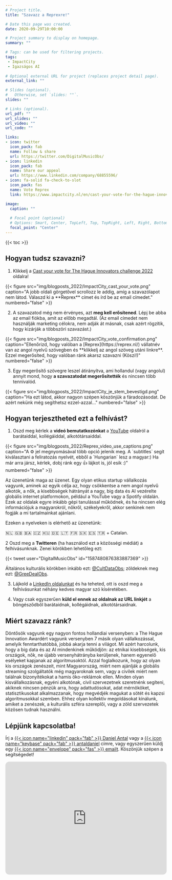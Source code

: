 ```yaml
---
# Project title.
title: "Szavazz a Reprexre!"

# Date this page was created.
date: 2020-09-29T10:00:00

# Project summary to display on homepage.
summary: ""

# Tags: can be used for filtering projects.
tags: 
 - ImpactCity
 - Igazságos AI
 
# Optional external URL for project (replaces project detail page).
external_link: ""

# Slides (optional).
#   Otherwise, set `slides: ""`.
slides: ""

# Links (optional).
url_pdf: ""
url_slides: ""
url_video: ""
url_code: ""

links:
- icon: twitter
  icon_pack: fab
  name: Follow & share
  url: https://twitter.com/DigitalMusicObs/
- icon: linkedin
  icon_pack: fab
  name: Share our appeal
  url: https://www.linkedin.com/company/68855596/
- icon: fa-solid fa-check-to-slot
  icon_pack: fas
  name: Vote Reprex
  link: https://www.impactcity.nl/en/cast-your-vote-for-the-hague-innovators-challenge-2022/

image:
  caption: ""
  
  # Focal point (optional)
  # Options: Smart, Center, TopLeft, Top, TopRight, Left, Right, BottomLeft, Bottom, BottomRight
  focal_point: "Center"
---
```


{{< toc >}}

## Hogyan tudsz szavazni?

1. Klikkelj a [Cast your vote for The Hague Innovators challenge 2022](https://www.impactcity.nl/en/cast-your-vote-for-the-hague-innovators-challenge-2022/) oldalra!

<td style="text-align: center;">{{< figure src="img/blogposts_2022/ImpactCity_cast_your_vote.png" caption="A jobb oldali görgetővel scrollozz le addig, amíg a szavazólapot nem látod. Válaszd ki a **Reprex** címet és írd be az email címedet." numbered="false" >}}</td>

2. A szavazatod még nem érvényes, azt **meg kell erősítened**. Lépj be abba az email fiókba, amit az előbb megadtál. (Az email címedet nem használják marketing célokra, nem adják át másnak, csak azért rögzítik, hogy kizárják a többszöri szavazást.)

<td style="text-align: center;">{{< figure src="img/blogposts_2022/ImpactCity_vote_confirmation.png" caption="Ellenőrizd, hogy valóban a [Reprex](https://reprex.nl/) vállatnév van az angol nyelvű szövegben és **klikkelj az angol szöveg utáni linkre**. Ezzel megerősíted, hogy valóban ránk akarsz szavazni (Köszi!)" numbered="false" >}}</td>

3. Egy megerősítő szövegre leszel átirányítva, ami hollandul (vagy angolul) annyit mond, hogy **a szavazatodat megerősítették** és nincsen több tennivalód. 

<td style="text-align: center;">{{< figure src="img/blogposts_2022/ImpactCity_je_stem_bevestigd.png" caption="Ha ezt látod, akkor nagyon szépen köszönjük a fáradozásodat. De azért nekünk még segíthetsz ezzel-azzal..." numbered="false" >}}</td>

## Hogyan terjesztheted ezt a felhívást?

1. Oszd meg kérlek a **videó bemutatkozónkat** a [YouTube](https://www.youtube.com/watch?v=bgp-n55TKCk) oldalról a barátaiddal, kollégáiddal, alkotótársaiddal.

<td style="text-align: center;">{{< figure src="img/blogposts_2022/Reprex_video_use_captions.png" caption="A ⚙️ jel megnyomásával több opció jelenik meg. A `subtitles` segít kiválasztani a feliratozás nyelvét, ebből a `Hungarian` lesz a magyar:)  Ha már arra jársz, kérlek, dobj ránk egy 👍 lájkot is, jól esik :)" numbered="false" >}}</td>

Az üzenetünk maga az üzenet. Egy olyan etikus startup vállalkozás vagyunk, aminek az egyik célja az, hogy csökkentse a nem angol nyelvű alkotók, a nők, a kisebbségek hátrányát a nagy, big data és AI vezérelte globális internet platformokon, például a YouTube vagy a Spotify oldalán. Ezek az oldalak egyre inkább gépi tanulással működnek, és ha nincsen elég információjuk a magyarokról, nőkről, székelyekről, akkor senkinek nem fogják a mi tartalmainkat ajánlani.

Ezeken a nyelveken is elérhető az üzenetünk:

🇳🇱 🇬🇧 🇧🇦 🇨🇿 🇭🇺 🇩🇪 🇱🇹 🇫🇷 🇸🇰 🇪🇸 🇹🇷 + Catalan. 

2 Oszd meg a **Twitteren** (ha használod ezt a közösségi médiát) a felhívásunknak.  Zenei körökben lehetőleg ezt:

{{< tweet user="DigitalMusicObs" id="1587480876383887369" >}}

Általános kulturális körökben inkább ezt: [@CultDataObs](https://twitter.com/CultDataObs/status/1587482559851761664); zöldeknek meg ezt: [@GreeDealObs](https://twitter.com/GreenDealObs/status/1587513316699668482).

3. Lájkold a [LinkedIn oldalunkat]((https://www.linkedin.com/posts/reprexbv_the-hague-innovators-2022-reprex-activity-6993244940323430400-Z5dD)) és ha teheted, ott is oszd meg a felhívásunkat néhány kedves magyar szó kíséretében.

4. Vagy csak egyszerűen  **küld el ennek az oldalnak az URL linkjét** a böngésződből barátaidnak, kollégáidnak, alkotótársaidnak.

## Miért szavazz ránk?

Döntősök vagyunk egy nagyon fontos hollandiai versenyben: a The Hague Innovation Awardért vagyunk versenyben 7 másik olyan vállalkozással, amelyik fenntarthatóbbá, jobbá akarja tenni a világot.  Mi azért harcolunk, hogy a big data és az AI mindenkinek működjön: az etnikai kisebbségek, kis országok, nők, ne újabb versenyhátrányba kerüljenek, hanem egyenelő esélyeket kapjanak az algoritmusoktól. Azzal foglalkozunk, hogy az olyan kis országok zenészeit, mint Magyarország, miért nem ajánlják a globális streaming szolgáltatók még magyaroknak sem, vagy a civilek miért nem találnak bizonyítékokat a hamis öko-reklámok ellen. Minden olyan kisvállalkozásnak, egyéni alkotónak, civil szervezetnek szeretnénk segíteni, akiknek nincsen pénzük arra, hogy adattudósokat, adat mérnököket, statisztikusokat alkalmazzanak, hogy megvédjék magukat a sötét és kapzsi algoritmusokkal szemben. Ehhez olyan kollektív megoldásokat kínálunk, amiket a zenészek, a kulturális szféra szereplői, vagy a zöld szervezetek közösen tudnak használni.

## Lépjünk kapcsolatba!

Írj a [{{< icon name="linkedin" pack="fab" >}} Daniel Antal](https://www.linkedin.com/in/antaldaniel/)  vagy a [{{< icon name="keybase" pack="fab" >}} antaldaniel](https://keybase.io/antaldaniel) címre, vagy egyszerűen küldj egy [{{< icon name="envelope" pack="fas" >}} emailt](/contact/). Köszönjük szépen a segítségedet!

<iframe style="border-radius:12px" src="https://open.spotify.com/embed/track/67ukGWCJGZ8vwjbrZO0WYw?utm_source=generator" width="100%" height="352" frameBorder="0" allowfullscreen="" allow="autoplay; clipboard-write; encrypted-media; fullscreen; picture-in-picture" loading="lazy"></iframe>
